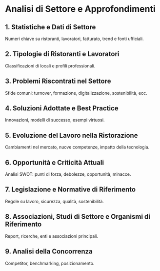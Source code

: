 # Analisi di Settore e Approfondimenti

## 1. Statistiche e Dati di Settore
Numeri chiave su ristoranti, lavoratori, fatturato, trend e fonti ufficiali.

## 2. Tipologie di Ristoranti e Lavoratori
Classificazioni di locali e profili professionali.

## 3. Problemi Riscontrati nel Settore
Sfide comuni: turnover, formazione, digitalizzazione, sostenibilità, ecc.

## 4. Soluzioni Adottate e Best Practice
Innovazioni, modelli di successo, esempi virtuosi.

## 5. Evoluzione del Lavoro nella Ristorazione
Cambiamenti nel mercato, nuove competenze, impatto della tecnologia.

## 6. Opportunità e Criticità Attuali
Analisi SWOT: punti di forza, debolezze, opportunità, minacce.

## 7. Legislazione e Normative di Riferimento
Regole su lavoro, sicurezza, qualità, sostenibilità.

## 8. Associazioni, Studi di Settore e Organismi di Riferimento
Report, ricerche, enti e associazioni principali.

## 9. Analisi della Concorrenza
Competitor, benchmarking, posizionamento.
